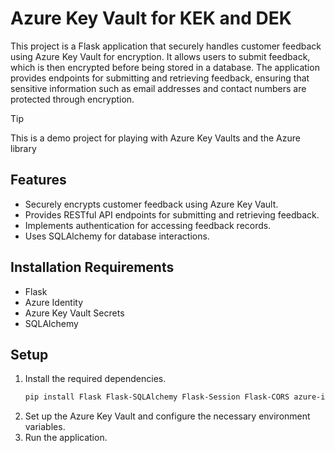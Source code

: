 # Azure Key Vault for KEK and DEK

This project is a Flask application that securely handles customer feedback using Azure Key Vault for encryption. It allows users to submit feedback, which is then encrypted before being stored in a database. The application provides endpoints for submitting and retrieving feedback, ensuring that sensitive information such as email addresses and contact numbers are protected through encryption.

> [!TIP]
> This is a demo project for playing with Azure Key Vaults and the Azure library

## Features
- Securely encrypts customer feedback using Azure Key Vault.
- Provides RESTful API endpoints for submitting and retrieving feedback.
- Implements authentication for accessing feedback records.
- Uses SQLAlchemy for database interactions.

## Installation Requirements
- Flask
- Azure Identity
- Azure Key Vault Secrets
- SQLAlchemy

## Setup
1. Install the required dependencies.
   ```bash
   pip install Flask Flask-SQLAlchemy Flask-Session Flask-CORS azure-identity azure-keyvault-keys pycryptodome
   ```
2. Set up the Azure Key Vault and configure the necessary environment variables.
3. Run the application.